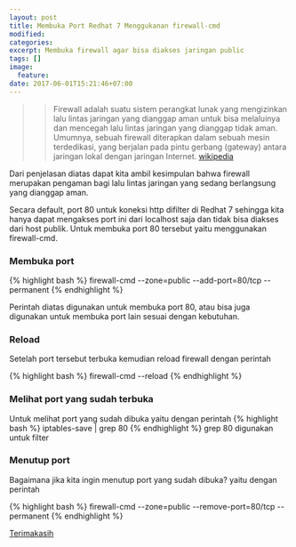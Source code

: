 ```yaml
---
layout: post
title: Membuka Port Redhat 7 Menggukanan firewall-cmd
modified:
categories: 
excerpt: Membuka firewall agar bisa diakses jaringan public
tags: []
image:
  feature:
date: 2017-06-01T15:21:46+07:00
---
```


>> Firewall adalah suatu sistem perangkat lunak yang mengizinkan lalu lintas jaringan yang dianggap aman untuk bisa melaluinya dan mencegah lalu lintas jaringan yang dianggap tidak aman. Umumnya, sebuah firewall diterapkan dalam sebuah mesin terdedikasi, yang berjalan pada pintu gerbang (gateway) antara jaringan lokal dengan jaringan Internet. [wikipedia](https://id.wikipedia.org/wiki/Tembok_api)

Dari penjelasan diatas dapat kita ambil kesimpulan bahwa firewall merupakan pengaman bagi lalu lintas jaringan yang sedang berlangsung yang dianggap aman. 

Secara default, port 80 untuk koneksi http difilter di Redhat 7 sehingga kita hanya dapat mengakses port ini dari localhost saja dan tidak bisa diakses dari host publik. Untuk membuka port 80 tersebut yaitu  menggunakan firewall-cmd. 

### Membuka port
{% highlight bash %}
firewall-cmd --zone=public --add-port=80/tcp --permanent
{% endhighlight %}

Perintah diatas digunakan untuk membuka port 80, atau bisa juga digunakan untuk membuka port lain sesuai dengan kebutuhan.

### Reload
Setelah port tersebut terbuka kemudian reload firewall dengan perintah

{% highlight bash %}
firewall-cmd --reload
{% endhighlight %}

### Melihat port yang sudah terbuka
Untuk melihat port yang sudah dibuka yaitu dengan perintah 
{% highlight bash %}
iptables-save | grep 80
{% endhighlight %}
grep 80 digunakan untuk filter

### Menutup port
Bagaimana jika kita ingin menutup port yang sudah dibuka? yaitu dengan perintah

{% highlight bash %}
firewall-cmd --zone=public --remove-port=80/tcp --permanent
{% endhighlight %}

[Terimakasih](https://linuxconfig.org/how-to-open-http-port-80-on-redhat-7-linux-using-firewall-cmd)

